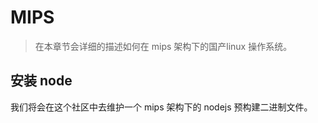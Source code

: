 # MIPS

> 在本章节会详细的描述如何在 mips 架构下的国产linux 操作系统。

## 安装 node

我们将会在这个社区中去维护一个 mips 架构下的 nodejs 预构建二进制文件。

